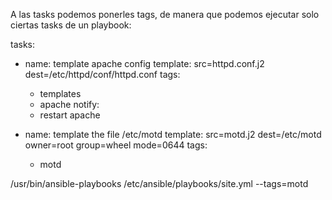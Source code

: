 A las tasks podemos ponerles tags, de manera que podemos ejecutar solo ciertas tasks de un playbook:

tasks:
  - name: template apache config
    template: src=httpd.conf.j2 dest=/etc/httpd/conf/httpd.conf
    tags:
      - templates
      - apache
    notify:
      - restart apache

  - name: template the file /etc/motd
    template: src=motd.j2 dest=/etc/motd owner=root group=wheel mode=0644
    tags:
      - motd

/usr/bin/ansible-playbooks /etc/ansible/playbooks/site.yml --tags=motd

